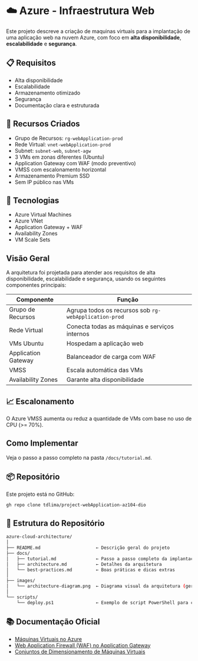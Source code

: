 # ☁️ Azure - Infraestrutura Web

Este projeto descreve a criação de maquinas virtuais para a implantação de uma aplicação web na nuvem Azure, com foco em **alta disponibilidade**, **escalabilidade** e **segurança**.

## 📋 Requisitos

- Alta disponibilidade
- Escalabilidade
- Armazenamento otimizado
- Segurança
- Documentação clara e estruturada

## 🔧 Recursos Criados

- Grupo de Recursos: `rg-webApplication-prod`
- Rede Virtual: `vnet-webApplication-prod`
- Subnet: `subnet-web`, `subnet-agw`
- 3 VMs em zonas diferentes (Ubuntu)
- Application Gateway com WAF (modo preventivo)
- VMSS com escalonamento horizontal
- Armazenamento Premium SSD
- Sem IP público nas VMs

## 🧰 Tecnologias

- Azure Virtual Machines
- Azure VNet
- Application Gateway + WAF
- Availability Zones
- VM Scale Sets

## Visão Geral

A arquitetura foi projetada para atender aos requisitos de alta disponibilidade, escalabilidade e segurança, usando os seguintes componentes principais:

| Componente | Função |
|-----------|--------|
| Grupo de Recursos | Agrupa todos os recursos sob `rg-webApplication-prod` |
| Rede Virtual | Conecta todas as máquinas e serviços internos |
| VMs Ubuntu | Hospedam a aplicação web |
| Application Gateway | Balanceador de carga com WAF |
| VMSS | Escala automática das VMs |
| Availability Zones | Garante alta disponibilidade |

## 📈 Escalonamento

O Azure VMSS aumenta ou reduz a quantidade de VMs com base no uso de CPU (>= 70%).

## Como Implementar

Veja o passo a passo completo na pasta `/docs/tutorial.md`.

## 📦 Repositório

Este projeto está no GitHub:
```bash
gh repo clone tdlima/project-webApplication-az104-dio
```

## 📁 Estrutura do Repositório

```bash
azure-cloud-architecture/
│
├── README.md                     ← Descrição geral do projeto
├── docs/
│   ├── tutorial.md               ← Passo a passo completo da implantação
│   ├── architecture.md           ← Detalhes da arquitetura
│   └── best-practices.md         ← Boas práticas e dicas extras
│
├── images/
│   └── architecture-diagram.png  ← Diagrama visual da arquitetura (gerado)
│
└── scripts/
    └── deploy.ps1                ← Exemplo de script PowerShell para criação de recursos
```

## 📚 Documentação Oficial

- [Máquinas Virtuais no Azure](https://learn.microsoft.com/en-us/azure/virtual-machines/)
- [Web Application Firewall (WAF) no Application Gateway](https://learn.microsoft.com/en-us/azure/web-application-firewall/ag/ag-overview)
- [Conjuntos de Dimensionamento de Máquinas Virtuais](https://learn.microsoft.com/en-us/azure/virtual-machine-scale-sets/)
